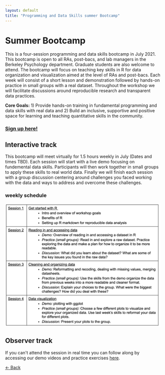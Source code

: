 ```yaml
---
layout: default
title: "Programming and Data Skills summer Bootcamp"
---
```


# Summer Bootcamp
This is a four-session programming and data skills bootcamp in July 2021. This bootcamp is open to all RAs, post-bacs, and lab managers in the Berkeley Psychology department. Graduate students are also welcome to attend. The bootcamp will focus on teaching key skills in R for data organization and visualization aimed at the level of RAs and post-bacs. Each week will consist of a short lesson and demonstration followed by hands-on practice in small groups with a real dataset. Throughout the workshop we will facilitate discussions around reproducible research and transparent data practices. 

**Core Goals:** 1) Provide hands-on training in fundamental programming and data skills with real data and 2) Build an inclusive, supportive and positive space for learning and teaching quantitative skills in the community. 

### [Sign up here!](https://forms.gle/H6NfktWWY7qZ8A6YA)

## Interactive track
This bootcamp will meet virtually for 1.5 hours weekly in July (Dates and times TBD). Each session will start with a live demo focusing on fundemental data skills. Participants will then work together in small groups to apply these skills to real world data. Finally we will finish each session with a group discussion centering around challenges you faced working with the data and ways to address and overcome these challenges. 

### weekly schedule
![image](2021_bootcampschedule.png)


## Observer track
If you can't attend the session in real time you can follow along by accessing our demo videos and practice exercises [here](https://ucb-psychology-quack.github.io/site/summer_bootcamp/materials).


[<- Back](https://ucb-psychology-quack.github.io/site)
